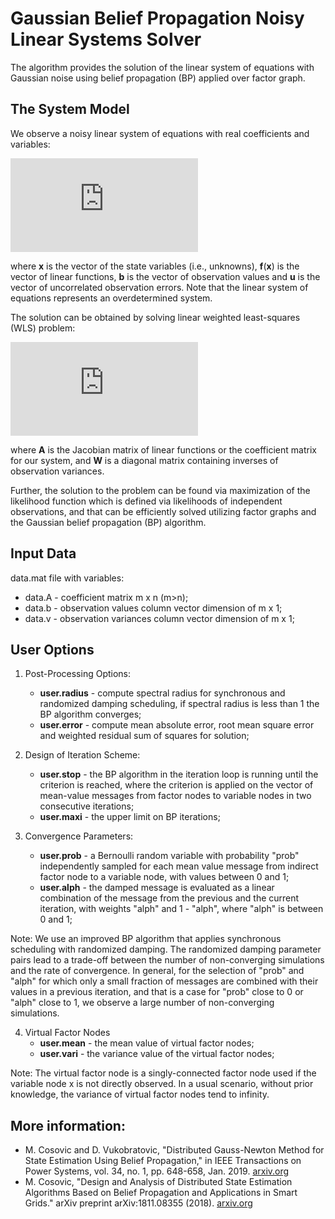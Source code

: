 # Gaussian Belief Propagation Noisy Linear Systems Solver

The algorithm provides the solution of the linear system of equations with Gaussian noise using belief propagation (BP) applied over factor graph. 

## The System Model
We observe a noisy linear system of equations with real coefficients and variables:

![equation](https://latex.codecogs.com/gif.latex?%5Ctextbf%7Bb%7D%20%3D%20%5Ctextbf%7Bf%7D%28%5Ctextbf%7Bx%7D%29%20&plus;%20%5Ctextbf%7Bu%7D)

where **x** is the vector of the state variables (i.e., unknowns), **f**(**x**) is the vector of linear functions, **b** is the vector of observation values and **u** is the vector of uncorrelated observation errors. Note that the linear system of equations represents an overdetermined system.

The solution can be obtained by solving linear weighted least-squares (WLS) problem:

![wls](https://latex.codecogs.com/gif.latex?%28%5Ctextbf%7BA%7D%5ET%5Ctextbf%7BW%7D%5Ctextbf%7BA%7D%29%5Ctextbf%7Bx%7D%3D%5Ctextbf%7BA%7D%5ET%5Ctextbf%7BW%7D%5Ctextbf%7Bb%7D)

where **A** is the Jacobian matrix of linear functions or the coefficient  matrix for our system, and **W** is a diagonal matrix containing inverses of observation variances. 

Further, the solution to the problem can be found via maximization of the likelihood function which is defined via likelihoods of independent observations, and that can be efficiently solved utilizing factor graphs and the Gaussian belief propagation (BP) algorithm. 

## Input Data
data.mat file with variables:
- data.A - coefficient matrix m x n (m>n);
- data.b - observation values column vector dimension of m x 1;
- data.v - observation variances column vector dimension of m x 1;


 ## User Options
1. Post-Processing Options:
   - **user.radius** - compute spectral radius for synchronous and randomized damping scheduling, if spectral radius is less than 1 the BP algorithm converges;
   - **user.error**  - compute mean absolute error, root mean square error and weighted residual sum of squares for solution;

2. Design of Iteration Scheme:
   - **user.stop** - the BP algorithm in the iteration loop is running until the criterion is reached, where the criterion is applied on the vector of mean-value messages from factor nodes to variable nodes in two consecutive iterations;
   - **user.maxi** - the upper limit on BP iterations;

3. Convergence Parameters:
   - **user.prob** - a Bernoulli random variable with probability "prob" independently sampled for each mean value message from indirect factor node to a variable node, with values between 0 and 1;
   - **user.alph** - the damped message is evaluated as a linear combination of the message from the previous and the current iteration,
               with weights "alph" and 1 - "alph", where "alph" is between 0 and 1;

Note: We use an improved BP algorithm that applies synchronous scheduling  with randomized damping. The randomized damping parameter pairs lead to a trade-off between the number of non-converging simulations and the rate of convergence. In general, for the selection of "prob" and "alph" for which only a small fraction of messages are combined with their values in a previous iteration, and that is a case for "prob" close to 0 or "alph" close to 1, we observe a large number of non-converging simulations.

4. Virtual Factor Nodes
   - **user.mean** - the mean value of virtual factor nodes;
   - **user.vari** - the variance value of the virtual factor nodes;

Note: The virtual factor node is a singly-connected factor node used if the variable node x is not directly observed. In a usual scenario,  without prior knowledge, the variance of virtual factor nodes tend to infinity. 


## More information: 
- M. Cosovic and D. Vukobratovic, "Distributed Gauss-Newton Method for State Estimation Using Belief Propagation," in IEEE Transactions on  Power Systems, vol. 34, no. 1, pp. 648-658, Jan. 2019. [arxiv.org](https://arxiv.org/pdf/1702.05781.pdf)
- M. Cosovic, "Design and Analysis of Distributed State Estimation Algorithms Based on Belief Propagation and Applications in Smart Grids." arXiv preprint arXiv:1811.08355 (2018). [arxiv.org](https://arxiv.org/pdf/1811.08355.pdf)

